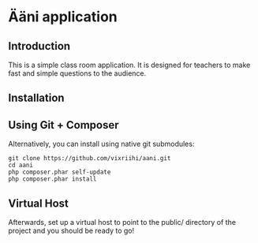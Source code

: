 Ääni application
=======================

Introduction
------------
This is a simple class room application.
It is designed for teachers to make fast and simple questions to the audience.


Installation
------------

Using Git + Composer
--------------------
Alternatively, you can install using native git submodules:

    git clone https://github.com/vixriihi/aani.git
    cd aani
    php composer.phar self-update
    php composer.phar install

Virtual Host
------------
Afterwards, set up a virtual host to point to the public/ directory of the
project and you should be ready to go!
